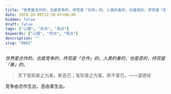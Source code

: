```yaml
---
title: "世界是合作的，也是竞争的，终究是「合作」的。人类的善的，也是恶的，终究是「善」的。"
date: 2020-10-08T13:50:07+08:00
hidden: false
draft: false
tags: ["心理", "共识", "观点"]
keywords: ["心理", "共识", "观点"]
description: ""
slug: "0802"
---
```


*世界是合作的，也是竞争的，终究是「合作」的。人类的善的，也是恶的，终究是「善」的。*

> 天下皆知美之为美，斯恶已；皆知善之为善，斯不善已。——道德经

竞争由合作生出，恶由善生出。